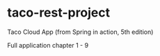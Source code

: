 # taco-rest-project
Taco Cloud App (from Spring in action, 5th edition)

Full application chapter 1 - 9
